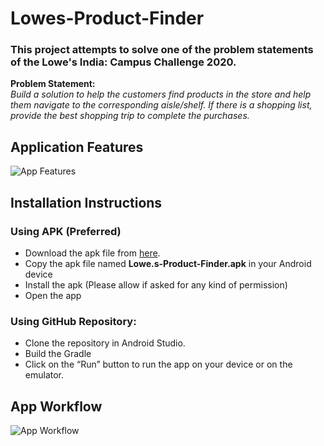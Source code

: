 # Lowes-Product-Finder
### This project attempts to solve one of the problem statements of the Lowe's India: Campus Challenge 2020.
**Problem Statement:**\
*Build a solution to help the customers find products in the store and help them navigate to the corresponding aisle/shelf. If there is a shopping list, provide the best shopping trip to complete the purchases.*

## Application Features
![App Features](https://github.com/prince11sysop/Lowes-Product-Finder/blob/master/snaps/features.png)


## Installation Instructions

### Using APK (Preferred)
  * Download the apk file from [here](https://github.com/prince11sysop/Lowes-Product-Finder/releases/tag/v1.0).
  * Copy the apk file named **Lowe.s-Product-Finder.apk** in your Android device
  * Install the apk (Please allow if asked for any kind of permission)
  * Open the app

### Using GitHub Repository:
  * Clone the repository in Android Studio.
  * Build the Gradle
  * Click on the “Run” button to run the app on your device or on the emulator.

  
## App Workflow
![App Workflow](https://github.com/prince11sysop/Lowes-Product-Finder/blob/master/snaps/architecture.png)
